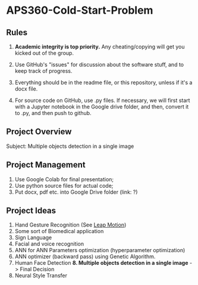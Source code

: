 # APS360-Cold-Start-Problem

## Rules

1. **Academic integrity is top priority.** Any cheating/copying will get you kicked out of the group.

2. Use GitHub's "issues" for discussion about the software stuff, and to keep track of progress.

3. Everything should be in the readme file, or this repository, unless if it's a docx file.

4. For source code on GitHub, use .py files. If necessary, we will first start with a Jupyter notebook in the Google drive folder, and then, convert it to .py, and then push to github.  

## Project Overview

Subject: Multiple objects detection in a single image

## Project Management

1. Use Google Colab for final presentation;
2. Use python source files for actual code;
3. Put docx, pdf etc. into Google Drive folder (link: ?)

## Project Ideas

1. Hand Gesture Recognition (See [Leap Motion](https://www.ultraleap.com/))
2. Some sort of Biomedical application
3. Sign Language
4. Facial and voice recognition
5. ANN for ANN Parameters optimization (hyperparameter optimization)
6. ANN optimizer (backward pass) using Genetic Algorithm.
7. Human Face Detection
**8. Multiple objects detection in a single image** -> Final Decision
9. Neural Style Transfer
